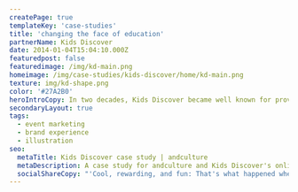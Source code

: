 ```yaml
---
createPage: true
templateKey: 'case-studies'
title: 'changing the face of education'
partnerName: Kids Discover
date: 2014-01-04T15:04:10.000Z
featuredpost: false
featuredimage: /img/kd-main.png
homeimage: /img/case-studies/kids-discover/home/kd-main.png
texture: img/kd-shape.png
color: '#27A2B0'
heroIntroCopy: In two decades, Kids Discover became well known for providing high-quality non-fiction content for children in grades 3-8. With more than 200 magazine titles, each with 20 pages, Kids Discover was a treasure trove of iconic photographs, original illustrations, timelines and kid-friendly facts on hundreds of science and social studies topics. That’s an incredible trove to work with.
secondaryLayout: true
tags:
  - event marketing
  - brand experience
  - illustration
seo:
  metaTitle: Kids Discover case study | andculture
  metaDescription: A case study for andculture and Kids Discover's online learning platform
  socialShareCopy: "'Cool, rewarding, and fun: That's what happened when Kids Discover partnered with andculture to transform the way students experience science and social studies magazines in the classroom. \"Boring\" isn't in our vocabulary.'"
---
```


